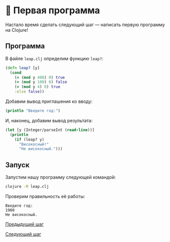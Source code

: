 # :page_facing_up: Первая программа

Настало время сделать следующий шаг &mdash; написать первую программу на Clojure!

## Программа

В файле `leap.clj` определим функцию `leap?`:

``` clojure
(defn leap? [y]
  (cond
    (= (mod y 400) 0) true
    (= (mod y 100) 0) false
    (= (mod y 4) 0) true
    :else false))
```

Добавим вывод приглашения ко вводу:

``` clojure
(println "Введите год:")
```

И, наконец, добавим вывод результата:

``` clojure
(let [y (Integer/parseInt (read-line))]
  (println
    (if (leap? y)
      "Високосный!"
      "Не високосный.")))
```

## Запуск

Запустим нашу программу следующей командой:

``` bash
clojure -M leap.clj
```

Проверим правильность её работы:

```
Введите год:
1900
Не високосный.
```

[Предыдущий шаг](environment.md)

[Следующий шаг](syntax_explain.md)
